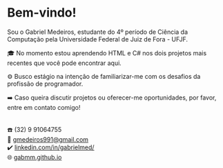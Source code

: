 # Bem-vindo!  

Sou o Gabriel Medeiros, estudante do 4º período de Ciência da Computação pela Universidade Federal de Juiz de Fora - UFJF.

🎓 No momento estou aprendendo HTML e C# nos dois projetos mais recentes que você pode encontrar aqui.

⚙️ Busco estágio na intenção de familiarizar-me com os desafios da profissão de programador.

➡️ Caso queira discutir projetos ou oferecer-me oportunidades, por favor, entre em contato comigo!

######
☎️ (32) 9 91064755 <br>
📧 gmedeiros991@gmail.com <br>
✔️ <a href="https://www.linkedin.com/in/gabrielmed/">linkedin.com/in/gabrielmed/</a> <br>
🌐 <a href="https://gabmm.github.io/">gabmm.github.io</a>

